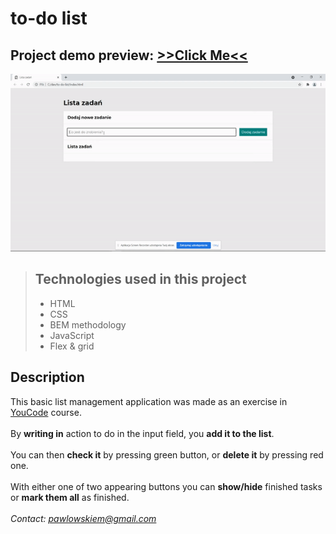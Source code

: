 # to-do list

## Project demo preview: [**>>Click Me<<**](https://mikolajpawlowski.github.io/to-do-list/?fbclid=IwAR0rz-41I5eYm7_MNEcKQAG02M6-HCVkEFxKHmnzBUaGQx1Lwhc6thlZI3w)

![Gif sample](https://github.com/MikolajPawlowski/to-do-list/blob/main/images/list.gif?raw=true "Gif sample")

>## Technologies used in this project
>- HTML
>- CSS
>- BEM methodology
>- JavaScript
>- Flex & grid

## Description

This basic list management application was made as an exercise in [YouCode](https://youcode.pl) course.<br>
<br>
By **writing in** action to do in the input field, you **add it to the list**.
<br>
<br>
You can then **check it** by pressing green button, or **delete it** by pressing red one.
<br>
<br>
With either one of two appearing buttons you can **show/hide** finished tasks or **mark them all** as finished.
<br>
<br>
<em>Contact: <pawlowskiem@gmail.com> </em>
